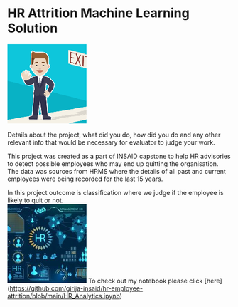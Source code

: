 # HR Attrition Machine Learning Solution

![bfUdGttQ.png](https://github.com/girija-insaid/hr-employee-attrition/blob/main/bfUdGttQ.png?raw=true)

Details about the project, what did you do, how did you do and any other relevant info that would be necessary for evaluator to judge your work.

This project was created as a part of INSAID capstone to help HR advisories to detect possible employees who may end up quitting the organisation. The data was sources from HRMS where the details of all past and current employees were being recorded for the last 15 years.

In this project outcome is classification where we judge if the employee is likely to quit or not.  
![enter image description here](https://github.com/girija-insaid/hr-employee-attrition/blob/main/kbvuXPFo.jpeg?raw=true)
To check out my notebook please click [here]
(https://github.com/girija-insaid/hr-employee-attrition/blob/main/HR_Analytics.ipynb) 
